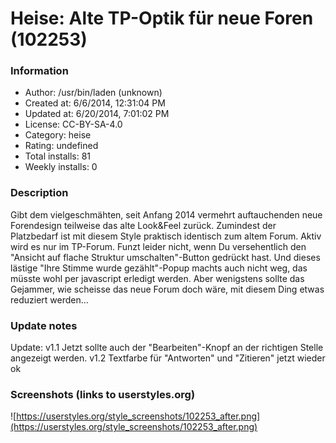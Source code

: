 # Heise: Alte TP-Optik für neue Foren (102253)

### Information
- Author: /usr/bin/laden (unknown)
- Created at: 6/6/2014, 12:31:04 PM
- Updated at: 6/20/2014, 7:01:02 PM
- License: CC-BY-SA-4.0
- Category: heise
- Rating: undefined
- Total installs: 81
- Weekly installs: 0


### Description
Gibt dem vielgeschmähten, seit Anfang 2014 vermehrt auftauchenden neue Forendesign teilweise das alte Look&Feel zurück. Zumindest der Platzbedarf ist mit diesem Style praktisch identisch zum altem Forum. Aktiv wird es nur im TP-Forum. Funzt leider nicht, wenn Du versehentlich den "Ansicht auf flache Struktur umschalten"-Button gedrückt hast. Und dieses lästige "Ihre Stimme wurde gezählt"-Popup machts auch nicht weg, das müsste wohl per javascript erledigt werden. Aber wenigstens sollte das Gejammer, wie scheisse das neue Forum doch wäre, mit diesem Ding etwas reduziert werden...

### Update notes
Update:
v1.1 Jetzt sollte auch der "Bearbeiten"-Knopf an der richtigen Stelle angezeigt werden.
v1.2 Textfarbe für "Antworten" und "Zitieren" jetzt wieder ok

### Screenshots (links to userstyles.org)
![https://userstyles.org/style_screenshots/102253_after.png](https://userstyles.org/style_screenshots/102253_after.png)


